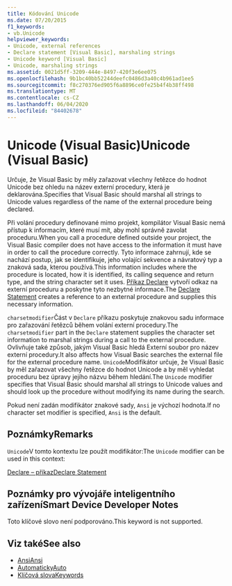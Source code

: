 ```yaml
---
title: Kódování Unicode
ms.date: 07/20/2015
f1_keywords:
- vb.Unicode
helpviewer_keywords:
- Unicode, external references
- Declare statement [Visual Basic], marshaling strings
- Unicode keyword [Visual Basic]
- Unicode, marshaling strings
ms.assetid: 0021d5ff-3209-444e-8497-420f3e6ee075
ms.openlocfilehash: 9b1bc40bb52244deefc0486d3a40c4b961ad1ee5
ms.sourcegitcommit: f8c270376ed905f6a8896ce0fe25b4f4b38ff498
ms.translationtype: MT
ms.contentlocale: cs-CZ
ms.lasthandoff: 06/04/2020
ms.locfileid: "84402678"
---
```

# <a name="unicode-visual-basic"></a><span data-ttu-id="63f38-102">Unicode (Visual Basic)</span><span class="sxs-lookup"><span data-stu-id="63f38-102">Unicode (Visual Basic)</span></span>
<span data-ttu-id="63f38-103">Určuje, že Visual Basic by měly zařazovat všechny řetězce do hodnot Unicode bez ohledu na název externí procedury, která je deklarována.</span><span class="sxs-lookup"><span data-stu-id="63f38-103">Specifies that Visual Basic should marshal all strings to Unicode values regardless of the name of the external procedure being declared.</span></span>  
  
 <span data-ttu-id="63f38-104">Při volání procedury definované mimo projekt, kompilátor Visual Basic nemá přístup k informacím, které musí mít, aby mohl správně zavolat proceduru.</span><span class="sxs-lookup"><span data-stu-id="63f38-104">When you call a procedure defined outside your project, the Visual Basic compiler does not have access to the information it must have in order to call the procedure correctly.</span></span> <span data-ttu-id="63f38-105">Tyto informace zahrnují, kde se nachází postup, jak se identifikuje, jeho volající sekvence a návratový typ a znaková sada, kterou používá.</span><span class="sxs-lookup"><span data-stu-id="63f38-105">This information includes where the procedure is located, how it is identified, its calling sequence and return type, and the string character set it uses.</span></span> <span data-ttu-id="63f38-106">[Příkaz Declare](../statements/declare-statement.md) vytvoří odkaz na externí proceduru a poskytne tyto nezbytné informace.</span><span class="sxs-lookup"><span data-stu-id="63f38-106">The [Declare Statement](../statements/declare-statement.md) creates a reference to an external procedure and supplies this necessary information.</span></span>  
  
 <span data-ttu-id="63f38-107">`charsetmodifier`Část v `Declare` příkazu poskytuje znakovou sadu informace pro zařazování řetězců během volání externí procedury.</span><span class="sxs-lookup"><span data-stu-id="63f38-107">The `charsetmodifier` part in the `Declare` statement supplies the character set information to marshal strings during a call to the external procedure.</span></span> <span data-ttu-id="63f38-108">Ovlivňuje také způsob, jakým Visual Basic hledá Externí soubor pro název externí procedury.</span><span class="sxs-lookup"><span data-stu-id="63f38-108">It also affects how Visual Basic searches the external file for the external procedure name.</span></span> <span data-ttu-id="63f38-109">`Unicode`Modifikátor určuje, že Visual Basic by měl zařazovat všechny řetězce do hodnot Unicode a by měl vyhledat proceduru bez úpravy jejího názvu během hledání.</span><span class="sxs-lookup"><span data-stu-id="63f38-109">The `Unicode` modifier specifies that Visual Basic should marshal all strings to Unicode values and should look up the procedure without modifying its name during the search.</span></span>  
  
 <span data-ttu-id="63f38-110">Pokud není zadán modifikátor znakové sady, `Ansi` je výchozí hodnota.</span><span class="sxs-lookup"><span data-stu-id="63f38-110">If no character set modifier is specified, `Ansi` is the default.</span></span>  
  
## <a name="remarks"></a><span data-ttu-id="63f38-111">Poznámky</span><span class="sxs-lookup"><span data-stu-id="63f38-111">Remarks</span></span>  
 <span data-ttu-id="63f38-112">`Unicode`V tomto kontextu lze použít modifikátor:</span><span class="sxs-lookup"><span data-stu-id="63f38-112">The `Unicode` modifier can be used in this context:</span></span>  
  
 [<span data-ttu-id="63f38-113">Declare – příkaz</span><span class="sxs-lookup"><span data-stu-id="63f38-113">Declare Statement</span></span>](../statements/declare-statement.md)  
  
## <a name="smart-device-developer-notes"></a><span data-ttu-id="63f38-114">Poznámky pro vývojáře inteligentního zařízení</span><span class="sxs-lookup"><span data-stu-id="63f38-114">Smart Device Developer Notes</span></span>  
 <span data-ttu-id="63f38-115">Toto klíčové slovo není podporováno.</span><span class="sxs-lookup"><span data-stu-id="63f38-115">This keyword is not supported.</span></span>  
  
## <a name="see-also"></a><span data-ttu-id="63f38-116">Viz také</span><span class="sxs-lookup"><span data-stu-id="63f38-116">See also</span></span>

- [<span data-ttu-id="63f38-117">Ansi</span><span class="sxs-lookup"><span data-stu-id="63f38-117">Ansi</span></span>](ansi.md)
- [<span data-ttu-id="63f38-118">Automaticky</span><span class="sxs-lookup"><span data-stu-id="63f38-118">Auto</span></span>](auto.md)
- [<span data-ttu-id="63f38-119">Klíčová slova</span><span class="sxs-lookup"><span data-stu-id="63f38-119">Keywords</span></span>](../keywords/index.md)
